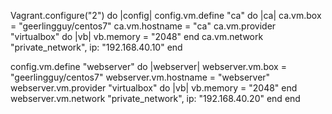 

Vagrant.configure("2") do |config|
  config.vm.define "ca" do |ca|
    ca.vm.box = "geerlingguy/centos7"
    ca.vm.hostname = "ca"
    ca.vm.provider "virtualbox" do |vb|
      vb.memory = "2048"
    end
    ca.vm.network "private_network", ip: "192.168.40.10"
  end

  config.vm.define "webserver" do |webserver|
    webserver.vm.box = "geerlingguy/centos7"
    webserver.vm.hostname = "webserver"
    webserver.vm.provider "virtualbox" do |vb|
      vb.memory = "2048"
    end
    webserver.vm.network "private_network", ip: "192.168.40.20"
  end
end